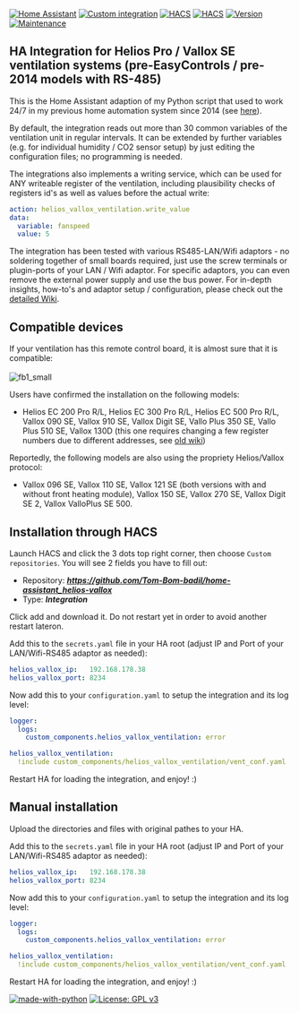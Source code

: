 [![Home Assistant](https://img.shields.io/badge/Home%20Assistant-%2341BDF5.svg)](https://www.home-assistant.io)
[![Custom integration](https://img.shields.io/badge/custom%20integration-%2341BDF5.svg)](https://www.home-assistant.io/getting-started/concepts-terminology)
[![HACS](https://img.shields.io/badge/HACS%20listing-applied-red.svg)](https://github.com/hacs)
[![HACS](https://img.shields.io/badge/HACS%20install-verified-green.svg)](https://github.com/hacs)
[![Version](https://img.shields.io/badge/Version-v2025.02.1-green.svg)](https://github.com/Tom-Bom-badil/home-assistant_helios-vallox/releases)
[![Maintenance](https://img.shields.io/badge/Maintained%3F-yes-green.svg)](https://GitHub.com/Tom-Bom-badil/home-assistant_helios-vallox/graphs/commit-activity)

## HA Integration for Helios Pro / Vallox SE ventilation systems (pre-EasyControls / pre-2014 models with RS-485)

This is the Home Assistant adaption of my Python script that used to work 24/7 in my previous home automation system since 2014 (see [here](https://github.com/Tom-Bom-badil/helios/wiki)).

By default, the integration reads out more than 30 common variables of the ventilation unit in regular intervals. It can be extended by further variables (e.g. for individual humidity / CO2 sensor setup) by just editing the configuration files; no programming is needed.

The integrations also implements a writing service, which can be used for ANY writeable register of the ventilation, including plausibility checks of registers id's as well as values before the actual write:
```yaml
action: helios_vallox_ventilation.write_value
data:
  variable: fanspeed
  value: 5
```

The integration has been tested with various RS485-LAN/Wifi adaptors - no soldering together of small boards required, just use the screw terminals or plugin-ports of your LAN / Wifi adaptor. For specific adaptors, you can even remove the external power supply and use the bus power. For in-depth insights, how-to's and adaptor setup / configuration, please check out the [detailed Wiki](https://github.com/Tom-Bom-badil/home-assistant_helios-vallox/wiki).

## Compatible devices

If your ventilation has this remote control board, it is almost sure that it is compatible:<br/><br/>
![fb1_small](https://github.com/user-attachments/assets/57bbe02d-9086-4028-849f-c43d699e2aed)

Users have confirmed the installation on the following models:
- Helios EC 200 Pro R/L, Helios EC 300 Pro R/L, Helios EC 500 Pro R/L, Vallox 090 SE, Vallox 910 SE, Vallox Digit SE, Vallo Plus 350 SE, Vallo Plus 510 SE, Vallox 130D (this one requires changing a few register numbers due to different addresses, see [old wiki](https://github.com/Tom-Bom-badil/SmartHomeNG-Helios/wiki))

Reportedly, the following models are also using the propriety Helios/Vallox protocol:
- Vallox 096 SE, Vallox 110 SE, Vallox 121 SE (both versions with and without front heating module), Vallox 150 SE, Vallox 270 SE, Vallox Digit SE 2, Vallox ValloPlus SE 500.


## Installation through HACS

Launch HACS and click the 3 dots top right corner, then choose `Custom repositories`. You will see 2 fields you have to fill out:

- Repository: _**https://github.com/Tom-Bom-badil/home-assistant_helios-vallox**_
- Type: _**Integration**_

Click add and download it. Do not restart yet in order to avoid another restart lateron.

Add this to the `secrets.yaml` file in your HA root (adjust IP and Port of your LAN/Wifi-RS485 adaptor as needed):
```yaml
helios_vallox_ip:   192.168.178.38
helios_vallox_port: 8234
```

Now add this to your `configuration.yaml` to setup the integration and its log level:
```yaml
logger:
  logs:
    custom_components.helios_vallox_ventilation: error

helios_vallox_ventilation:
  !include custom_components/helios_vallox_ventilation/vent_conf.yaml
```
Restart HA for loading the integration, and enjoy! :)

## Manual installation

Upload the directories and files with original pathes to your HA.

Add this to the `secrets.yaml` file in your HA root (adjust IP and Port of your LAN/Wifi-RS485 adaptor as needed):
```yaml
helios_vallox_ip:   192.168.178.38
helios_vallox_port: 8234
```

Now add this to your `configuration.yaml` to setup the integration and its log level:
```yaml
logger:
  logs:
    custom_components.helios_vallox_ventilation: error

helios_vallox_ventilation:
  !include custom_components/helios_vallox_ventilation/vent_conf.yaml
```

Restart HA for loading the integration, and enjoy! :)

[![made-with-python](https://img.shields.io/badge/Made%20with-Python-1f425f.svg)](https://www.python.org/)
[![License: GPL v3](https://img.shields.io/badge/License-GPLv3-blue.svg)](https://www.gnu.org/licenses/gpl-3.0)
